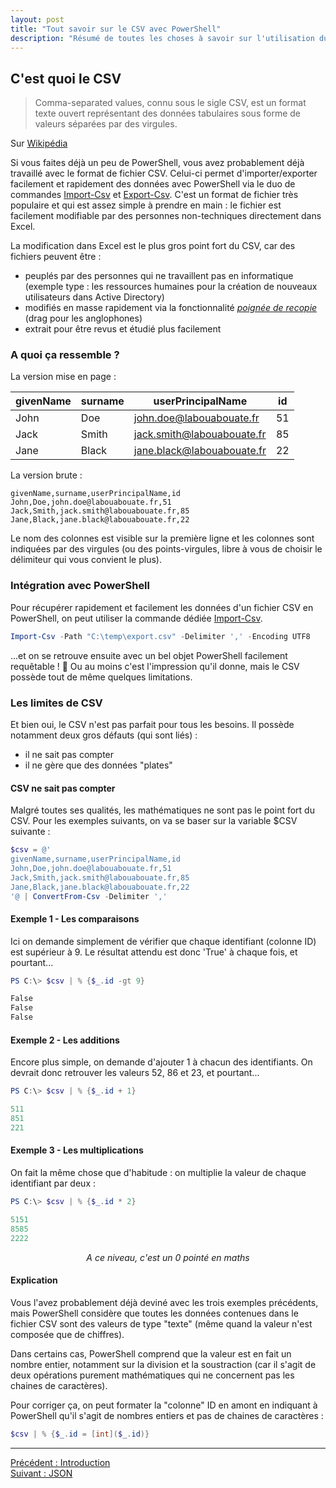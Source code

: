 ```yaml
---
layout: post
title: "Tout savoir sur le CSV avec PowerShell"
description: "Résumé de toutes les choses à savoir sur l'utilisation du format CSV pour extraire ou importer des données avec PowerShell"
---
```


## C'est quoi le CSV

> Comma-separated values, connu sous le sigle CSV, est un format texte ouvert représentant des données tabulaires sous forme de valeurs séparées par des virgules.

Sur [Wikipédia](https://fr.wikipedia.org/wiki/Comma-separated_values)

Si vous faites déjà un peu de PowerShell, vous avez probablement déjà travaillé avec le format de fichier CSV. Celui-ci permet d'importer/exporter facilement et rapidement des données avec PowerShell via le duo de commandes [Import-Csv](https://docs.microsoft.com/powershell/module/microsoft.powershell.utility/import-csv) et [Export-Csv](https://docs.microsoft.com/powershell/module/microsoft.powershell.utility/export-csv). C'est un format de fichier très populaire et qui est assez simple à prendre en main : le fichier est facilement modifiable par des personnes non-techniques directement dans Excel.

La modification dans Excel est le plus gros point fort du CSV, car des fichiers peuvent être :

- peuplés par des personnes qui ne travaillent pas en informatique (exemple type : les ressources humaines pour la création de nouveaux utilisateurs dans Active Directory)
- modifiés en masse rapidement via la fonctionnalité *[poignée de recopie](https://support.microsoft.com/fr-fr/office/copier-une-formule-en-faisant-glisser-la-poign%C3%A9e-de-recopie-dans-excel-pour-mac-dd928259-622b-473f-9a33-83aa1a63e218)* (drag pour les anglophones)
- extrait pour être revus et étudié plus facilement

### A quoi ça ressemble ?

La version mise en page :

givenName | surname | userPrincipalName | id
--------- | ------- | ----------------- | --
John | Doe | john.doe@labouabouate.fr | 51
Jack | Smith | jack.smith@labouabouate.fr | 85
Jane | Black | jane.black@labouabouate.fr | 22

La version brute :

```
givenName,surname,userPrincipalName,id
John,Doe,john.doe@labouabouate.fr,51
Jack,Smith,jack.smith@labouabouate.fr,85
Jane,Black,jane.black@labouabouate.fr,22
```

Le nom des colonnes est visible sur la première ligne et les colonnes sont indiquées par des virgules (ou des points-virgules, libre à vous de choisir le délimiteur qui vous convient le plus).

### Intégration avec PowerShell

Pour récupérer rapidement et facilement les données d'un fichier CSV en PowerShell, on peut utiliser la commande dédiée [Import-Csv](https://docs.microsoft.com/en-us/powershell/module/microsoft.powershell.utility/import-csv).

```powershell
Import-Csv -Path "C:\temp\export.csv" -Delimiter ',' -Encoding UTF8
```

...et on se retrouve ensuite avec un bel objet PowerShell facilement requêtable ! 🙂 Ou au moins c'est l'impression qu'il donne, mais le CSV possède tout de même quelques limitations.

### Les limites de CSV

Et bien oui, le CSV n'est pas parfait pour tous les besoins. Il possède notamment deux gros défauts (qui sont liés) :

- il ne sait pas compter
- il ne gère que des données "plates"

#### CSV ne sait pas compter

Malgré toutes ses qualités, les mathématiques ne sont pas le point fort du CSV. Pour les exemples suivants, on va se baser sur la variable $CSV suivante :

```powershell
$csv = @'
givenName,surname,userPrincipalName,id
John,Doe,john.doe@labouabouate.fr,51
Jack,Smith,jack.smith@labouabouate.fr,85
Jane,Black,jane.black@labouabouate.fr,22
'@ | ConvertFrom-Csv -Delimiter ','
```

#### Exemple 1 - Les comparaisons

Ici on demande simplement de vérifier que chaque identifiant (colonne ID) est supérieur à 9. Le résultat attendu est donc 'True' à chaque fois, et pourtant...

```powershell
PS C:\> $csv | % {$_.id -gt 9}

False
False
False
```

#### Exemple 2 - Les additions

Encore plus simple, on demande d'ajouter 1 à chacun des identifiants. On devrait donc retrouver les valeurs 52, 86 et 23, et pourtant...

```powershell
PS C:\> $csv | % {$_.id + 1}

511
851
221
```

#### Exemple 3 - Les multiplications

On fait la même chose que d'habitude : on multiplie la valeur de chaque identifiant par deux :

```powershell
PS C:\> $csv | % {$_.id * 2}

5151
8585
2222
```

<div style="text-align: center">
  <i>A ce niveau, c'est un 0 pointé en maths</i>
</div>

#### Explication

Vous l'avez probablement déjà deviné avec les trois exemples précédents, mais PowerShell considère que toutes les données contenues dans le fichier CSV sont des valeurs de type "texte" (même quand la valeur n'est composée que de chiffres).

Dans certains cas, PowerShell comprend que la valeur est en fait un nombre entier, notamment sur la division et la soustraction (car il s'agit de deux opérations purement mathématiques qui ne concernent pas les chaines de caractères).

Pour corriger ça, on peut formater la "colonne" ID en amont en indiquant à PowerShell qu'il s'agit de nombres entiers et pas de chaines de caractères :

```powershell
$csv | % {$_.id = [int]($_.id)}
```

---

<div class="buttons">
    <div class="buttonBack">
        <a href="/2022/05/19/donnees-structurees-0">Précédent : Introduction</a>
    </div>
    <div class="buttonNext">
        <a href="/2022/05/19/donnees-structurees-2">Suivant : JSON</a>
    </div>
</div>